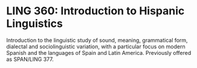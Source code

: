# LING 360: Introduction to Hispanic Linguistics

Introduction to the linguistic study of sound, meaning, grammatical form, dialectal and sociolinguistic variation, with a particular focus on modern Spanish and the languages of Spain and Latin America. Previously offered as SPAN/LING 377.